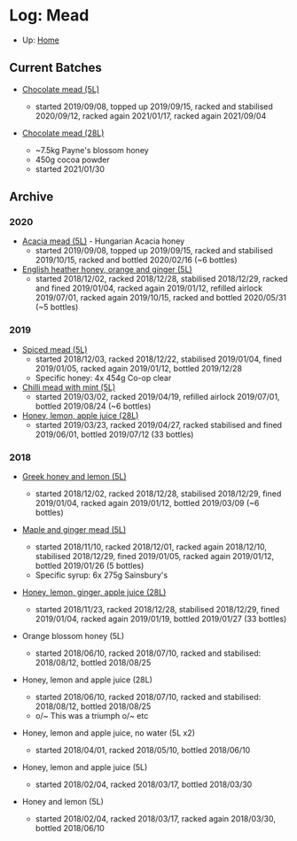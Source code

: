 # Log: Mead

* Up: [Home](../README.md)

## Current Batches

* [Chocolate mead (5L)](ChocolateMead.md)
  * started 2019/09/08, topped up 2019/09/15, racked and stabilised 2020/09/12, racked again 2021/01/17, racked again 2021/09/04

* [Chocolate mead (28L)](ChocolateMead.md)
  * ~7.5kg Payne's blossom honey
  * 450g cocoa powder
  * started 2021/01/30

## Archive

### 2020

* [Acacia mead (5L)](SimpleMead.md) - Hungarian Acacia honey
  * started 2019/09/08, topped up 2019/09/15, racked and stabilised 2019/10/15, racked and bottled 2020/02/16 (~6 bottles)
* [English heather honey, orange and ginger (5L)](HeatherOrangeGingerMead.md)
  * started 2018/12/02, racked 2018/12/28, stabilised 2018/12/29, racked and fined 2019/01/04, racked again 2019/01/12, refilled airlock 2019/07/01, racked again 2019/10/15, racked and bottled 2020/05/31 (~5 bottles)

### 2019

* [Spiced mead (5L)](SpicedMead.md)
  * started 2018/12/03, racked 2018/12/22, stabilised 2019/01/04, fined 2019/01/05, racked again 2019/01/12, bottled 2019/12/28
  * Specific honey: 4x 454g Co-op clear
* [Chilli mead with mint (5L)](ChilliMead.md)
  * started 2019/03/02, racked 2019/04/19, refilled airlock 2019/07/01, bottled 2019/08/24 (~6 bottles)
* [Honey, lemon, apple juice (28L)](BulkMead.md)
  * started 2019/03/23, racked 2019/04/27, racked stabilised and fined 2019/06/01, bottled 2019/07/12 (33 bottles)

### 2018

* [Greek honey and lemon (5L)](LemonMead.md)
  * started 2018/12/02, racked 2018/12/28, stabilised 2018/12/29, fined 2019/01/04, racked again 2019/01/12, bottled 2019/03/09 (~6 bottles)
  
* [Maple and ginger mead (5L)](MapleMead.md)
  * started 2018/11/10, racked 2018/12/01, racked again 2018/12/10, stabilised 2018/12/29, fined 2019/01/05, racked again 2019/01/12, bottled 2019/01/26 (5 bottles)
  * Specific syrup: 6x 275g Sainsbury's
* [Honey, lemon, ginger, apple juice (28L)](BulkMead.md)
  * started 2018/11/23, racked 2018/12/28, stabilised 2018/12/29, fined 2019/01/04, racked again 2019/01/19, bottled 2019/01/27 (33 bottles)

* Orange blossom honey (5L)
  * started 2018/06/10, racked 2018/07/10, racked and stabilised: 2018/08/12, bottled 2018/08/25
* Honey, lemon and apple juice (28L)
  * started 2018/06/10, racked 2018/07/10, racked and stabilised: 2018/08/12, bottled 2018/08/25
  * o/~ This was a triumph o/~ etc

* Honey, lemon and apple juice, no water (5L x2)
  * started 2018/04/01, racked 2018/05/10, bottled 2018/06/10

* Honey, lemon and apple juice (5L)
  * started 2018/02/04, racked 2018/03/17, bottled 2018/03/30
* Honey and lemon (5L)
  * started 2018/02/04, racked 2018/03/17, racked again 2018/03/30, bottled 2018/06/10
